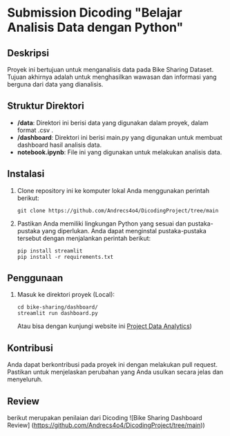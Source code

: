 # Submission Dicoding "Belajar Analisis Data dengan Python"

## Deskripsi

Proyek ini bertujuan untuk menganalisis data pada Bike Sharing Dataset. Tujuan akhirnya adalah untuk menghasilkan wawasan dan informasi yang berguna dari data yang dianalisis.

## Struktur Direktori

- **/data**: Direktori ini berisi data yang digunakan dalam proyek, dalam format .csv .
- **/dashboard**: Direktori ini berisi main.py yang digunakan untuk membuat dashboard hasil analisis data.
- **notebook.ipynb**: File ini yang digunakan untuk melakukan analisis data.

## Instalasi

1. Clone repository ini ke komputer lokal Anda menggunakan perintah berikut:

   ```shell
   git clone https://github.com/Andrecs4o4/DicodingProject/tree/main
   ```

2. Pastikan Anda memiliki lingkungan Python yang sesuai dan pustaka-pustaka yang diperlukan. Anda dapat menginstal pustaka-pustaka tersebut dengan menjalankan perintah berikut:

    ```shell
    pip install streamlit
    pip install -r requirements.txt
    ```

## Penggunaan
1. Masuk ke direktori proyek (Local):

    ```shell
    cd bike-sharing/dashboard/
    streamlit run dashboard.py
    ```
    Atau bisa dengan kunjungi website ini [Project Data Analytics](https://github.com/Andrecs4o4/DicodingProject/tree/main))

## Kontribusi
Anda dapat berkontribusi pada proyek ini dengan melakukan pull request. Pastikan untuk menjelaskan perubahan yang Anda usulkan secara jelas dan menyeluruh.

## Review
berikut merupakan penilaian dari Dicoding
![Bike Sharing Dashboard Review] (https://github.com/Andrecs4o4/DicodingProject/tree/main))
